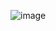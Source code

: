 ![image](https://github.com/JoseLeonardoCordeiroBahia/comportamento-de-memoria-arrays-e-listas-java/assets/63564226/17434e38-3553-4df9-ad95-b2f993d46429)
